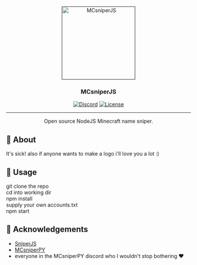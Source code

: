 <p align="center">
  <a href="" rel="noopener">
 <img width=200px height=200px src="https://i.imgur.com/pNjrRq7.png" alt="MCsniperJS"></a>
</p>

<h3 align="center">MCsniperJS</h3>

<div align="center">

[![Discord](https://img.shields.io/badge/discord/801854271410274357?color=%2370a1d2&label=Discord&logo=discord&logoColor=white)](https://discord.gg/gsbJRuM4Aa)
[![License](https://img.shields.io/badge/license-MIT-blue.svg)](/LICENSE)


</div>

---

<p align="center"> Open source NodeJS Minecraft name sniper.
    <br> 
</p>



## 🧐 About <a name = "about"></a>

It's sick! also if anyone wants to make a logo i'll love you a lot :)

## 🏁 Usage <a name = "usage"></a>

git clone the repo  
cd into working dir  
npm install  
supply your own accounts.txt  
npm start  

## 🎉 Acknowledgements <a name = "acknowledgement"></a>

- [SniperJS](https://github.com/Discenz/SnipeJS)
- [MCsniperPY](https://github.com/MCsniperPY/MCsniperPY)
- everyone in the MCsniperPY discord who I wouldn't stop bothering ❤️

